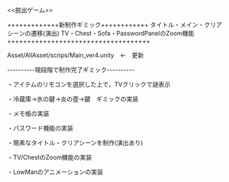<<脱出ゲーム>>

+++++++++++++新制作ギミック++++++++++++
タイトル・メイン・クリアシーンの遷移(演出)
TV・Chest・Sofa・PasswordPanelのZoom機能
++++++++++++++++++++++++++++++++++++

Asset/AllAsset/scrips/Main_ver4.unity　←　更新

----------現段階で制作完了ギミック----------

・アイテムのリモコンを選択した上で，TVクリックで謎表示

・冷蔵庫→氷の鍵→炎の壺→鍵　ギミックの実装

・メモ帳の実装

・パスワード機能の実装

・簡素なタイトル・クリアシーンを制作(演出あり)

・TV/ChestのZoom機能の実装

・LowManのアニメーションの実装
